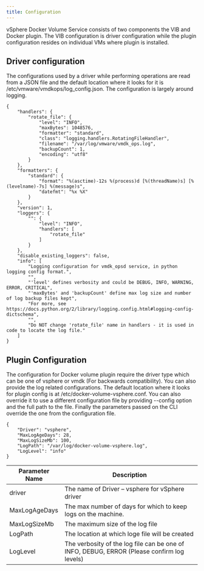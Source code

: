 ```yaml
---
title: Configuration
---
```


vSphere Docker Volume Service consists of two components the VIB and Docker plugin. The VIB configuration is driver configuration while the plugin configuration resides on individual VMs where plugin is installed.

## Driver configuration

The configurations used by a driver while performing operations are read from a JSON file and the default location where it looks for it is /etc/vmware/vmdkops/log_config.json. The configuration is largely around logging.


```
{
    "handlers": {
        "rotate_file": {
            "level": "INFO",
            "maxBytes": 1048576,
            "formatter": "standard",
            "class": "logging.handlers.RotatingFileHandler",
            "filename": "/var/log/vmware/vmdk_ops.log",
            "backupCount": 1,
            "encoding": "utf8"
        }
    },
    "formatters": {
        "standard": {
            "format": "%(asctime)-12s %(process)d [%(threadName)s] [%(levelname)-7s] %(message)s",
            "datefmt": "%x %X"
        }
    },
    "version": 1,
    "loggers": {
        "": {
            "level": "INFO",
            "handlers": [
                "rotate_file"
            ]
        }
    },
    "disable_existing_loggers": false,
    "info": [
        "Logging configuration for vmdk_opsd service, in python logging config format.",
        "",
        "'level' defines verbosity and could be DEBUG, INFO, WARNING, ERROR, CRITICAL",
        "'maxBytes' and 'backupCount' define max log size and number of log backup files kept",
        "For more, see https://docs.python.org/2/library/logging.config.html#logging-config-dictschema",
        "",
        "Do NOT change 'rotate_file' name in handlers - it is used in code to locate the log file."
    ]
}
```

## Plugin Configuration

The configuration for  Docker volume plugin require the driver type which can be one of vsphere or vmdk (For backwards compatibility). You can also provide the log related configurations. The default location where it looks for plugin config is at /etc/docker-volume-vsphere.conf. You can also override it to use  a different configuration file by providing --config option and the full path to the file. Finally the parameters passed on the CLI override the one from the configuration file.

```
{
    "Driver": "vsphere",
    "MaxLogAgeDays": 28,
    "MaxLogSizeMb": 100,
    "LogPath": "/var/log/docker-volume-vsphere.log",
    "LogLevel": "info"
}
```
<table class="table table-striped table-hover ">
  <thead>
    <tr>
      <th>Parameter Name</th>
      <th>Description</th>
    </tr>
  </thead>
  <tbody>
    <tr>
      <td>driver</td>
      <td>The name of Driver – vsphere for vSphere driver</td>
    </tr>
    <tr>
      <td>MaxLogAgeDays</td>
      <td>The max number of days for which to keep logs on the machine.</td>
    </tr>
    <tr>
      <td>MaxLogSizeMb</td>
      <td>The maximum size of the log file</td>
    </tr>
    <tr>
      <td>LogPath</td>
      <td>The location at which loge file will be  created</td>
    </tr>    
    <tr>
      <td>LogLevel</td>
      <td>The verbosity of the log file can be one of INFO, DEBUG, ERROR (Please confirm log levels)</td>
    </tr>
</tbody>
</table>
